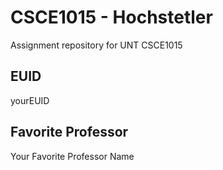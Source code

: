 # CSCE1015 - Hochstetler
Assignment repository for UNT CSCE1015
## EUID
yourEUID
## Favorite Professor
Your Favorite Professor Name
